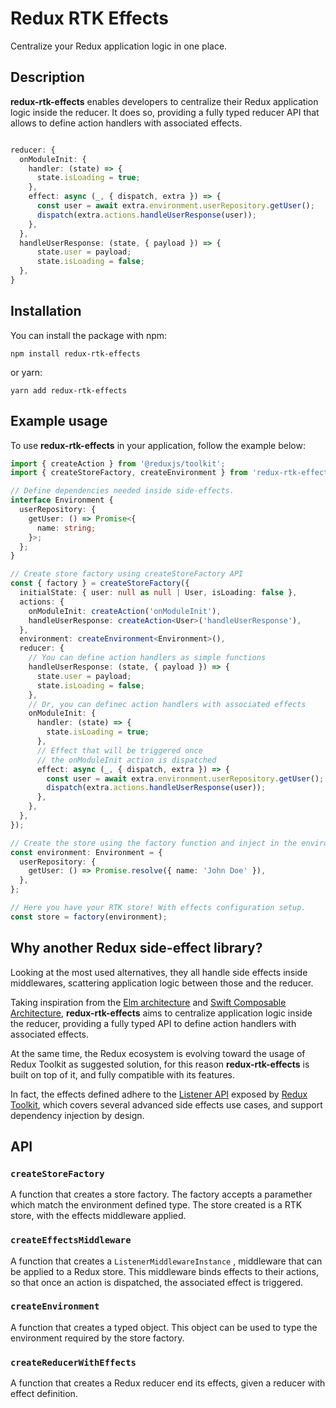 # Redux RTK Effects

Centralize your Redux application logic in one place.

## Description

**redux-rtk-effects** enables developers to centralize their Redux application logic inside the reducer. It does so, providing a fully typed reducer API that allows to define action handlers with associated effects.

```typescript

reducer: {
  onModuleInit: {
    handler: (state) => {
      state.isLoading = true;
    },
    effect: async (_, { dispatch, extra }) => {
      const user = await extra.environment.userRepository.getUser();
      dispatch(extra.actions.handleUserResponse(user));
    },
  },
  handleUserResponse: (state, { payload }) => {
      state.user = payload;
      state.isLoading = false;
  },
}
```

## Installation

You can install the package with npm:

```
npm install redux-rtk-effects
```

or yarn:

```
yarn add redux-rtk-effects
```

## Example usage

To use **redux-rtk-effects** in your application, follow the example below:

```typescript
import { createAction } from '@reduxjs/toolkit';
import { createStoreFactory, createEnvironment } from 'redux-rtk-effects';

// Define dependencies needed inside side-effects.
interface Environment {
  userRepository: {
    getUser: () => Promise<{
      name: string;
    }>;
  };
}

// Create store factory using createStoreFactory API
const { factory } = createStoreFactory({
  initialState: { user: null as null | User, isLoading: false },
  actions: {
    onModuleInit: createAction('onModuleInit'),
    handleUserResponse: createAction<User>('handleUserResponse'),
  },
  environment: createEnvironment<Environment>(),
  reducer: {
    // You can define action handlers as simple functions
    handleUserResponse: (state, { payload }) => {
      state.user = payload;
      state.isLoading = false;
    },
    // Or, you can definec action handlers with associated effects
    onModuleInit: {
      handler: (state) => {
        state.isLoading = true;
      },
      // Effect that will be triggered once
      // the onModuleInit action is dispatched
      effect: async (_, { dispatch, extra }) => {
        const user = await extra.environment.userRepository.getUser();
        dispatch(extra.actions.handleUserResponse(user));
      },
    },
  },
});

// Create the store using the factory function and inject in the environment
const environment: Environment = {
  userRepository: {
    getUser: () => Promise.resolve({ name: 'John Doe' }),
  },
};

// Here you have your RTK store! With effects configuration setup.
const store = factory(environment);
```

## Why another Redux side-effect library?

Looking at the most used alternatives, they all handle side effects inside middlewares, scattering application logic between those and the reducer.

Taking inspiration from the [Elm architecture](https://guide.elm-lang.org/architecture/) and [Swift Composable Architecture](https://github.com/pointfreeco/swift-composable-architecture), **redux-rtk-effects** aims to centralize application logic inside the reducer, providing a fully typed API to define action handlers with associated effects.

At the same time, the Redux ecosystem is evolving toward the usage of Redux Toolkit as suggested solution, for this reason **redux-rtk-effects** is built on top of it, and fully compatible with its features.

In fact, the effects defined adhere to the [Listener API](https://redux-toolkit.js.org/api/createListenerMiddleware#listener-api) exposed by [Redux Toolkit](https://redux-toolkit.js.org/), which covers several advanced side effects use cases, and support dependency injection by design.

## API

### `createStoreFactory`

A function that creates a store factory. The factory accepts a paramether which match the environment defined type. The store created is a RTK store, with the effects middleware applied.

### `createEffectsMiddleware`

A function that creates a `ListenerMiddlewareInstance` , middleware that can be applied to a Redux store. This middleware binds effects to their actions, so that once an action is dispatched, the associated effect is triggered.

### `createEnvironment`

A function that creates a typed object. This object can be used to type the environment required by the store factory.

### `createReducerWithEffects`

A function that creates a Redux reducer end its effects, given a reducer with effect definition.
